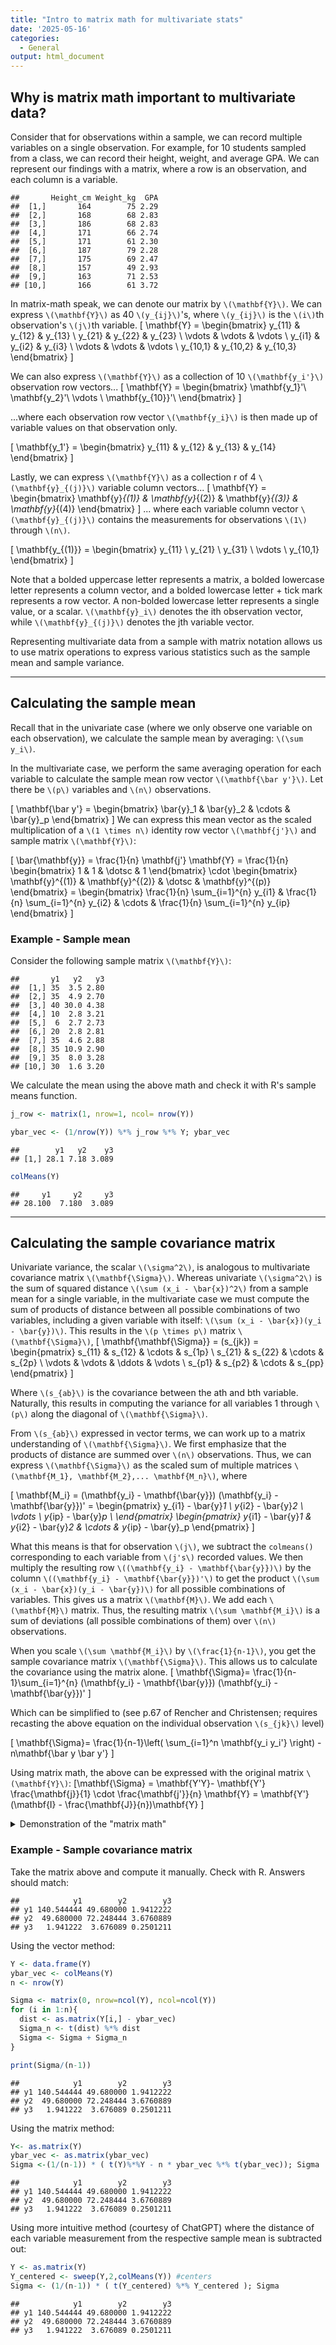 ```yaml
---
title: "Intro to matrix math for multivariate stats"
date: '2025-05-16'
categories:
  - General
output: html_document
---
```





## Why is matrix math important to multivariate data?

Consider that for observations within a sample, we can record multiple variables on a single observation. For example, for 10  students sampled from a class, we can record their height, weight, and average GPA. We can represent our findings with a matrix, where a row is an observation, and each column is a variable.

```
##       Height_cm Weight_kg  GPA
##  [1,]       164        75 2.29
##  [2,]       168        68 2.83
##  [3,]       186        68 2.83
##  [4,]       171        66 2.74
##  [5,]       171        61 2.30
##  [6,]       187        79 2.28
##  [7,]       175        69 2.47
##  [8,]       157        49 2.93
##  [9,]       163        71 2.53
## [10,]       166        61 3.72
```

In matrix-math speak, we can denote our matrix by `\(\mathbf{Y}\)`. We can express `\(\mathbf{Y}\)` as 40 `\(y_{ij}\)`'s, where `\(y_{ij}\)` is the `\(i\)`th observation's `\(j\)`th variable.
\[
\mathbf{Y} = 
\begin{bmatrix}
y_{11} & y_{12} & y_{13} \\
y_{21} & y_{22} & y_{23}  \\
\vdots & \vdots & \vdots \\
y_{i1} & y_{i2} & y_{i3} \\
\vdots & \vdots & \vdots \\
y_{10,1} & y_{10,2} & y_{10,3} 
\end{bmatrix}
\]

We can also express `\(\mathbf{Y}\)` as a collection of 10  `\(\mathbf{y_i'}\)` observation row vectors...
\[
\mathbf{Y} = 
\begin{bmatrix}
\mathbf{y_1}'\\
\mathbf{y_2}'\\
\vdots \\
\mathbf{y_{10}}'\\
\end{bmatrix}
\]

...where each observation row vector `\(\mathbf{y_i}\)` is then made up of variable values on that observation only.

\[
\mathbf{y_1'} = 
\begin{bmatrix}
y_{11} &
y_{12} &
y_{13} &
y_{14}
\end{bmatrix}
\]

Lastly, we can express `\(\mathbf{Y}\)` as a collection r of 4 `\(\mathbf{y}_{(j)}\)` variable column vectors...
\[
\mathbf{Y} = 
\begin{bmatrix}
\mathbf{y}_{(1)} & \mathbf{y}_{(2)} & \mathbf{y}_{(3)} & \mathbf{y}_{(4)}
\end{bmatrix}
\]
... where each variable column vector `\(\mathbf{y}_{(j)}\)` contains the measurements for observations `\(1\)` through `\(n\)`.

\[
\mathbf{y_{(1)}} = 
\begin{bmatrix}
y_{11} \\
y_{21} \\
y_{31} \\
\vdots \\
y_{10,1}
\end{bmatrix}
\]

Note that a bolded uppercase letter represents a matrix, a bolded lowercase letter represents a column vector, and a bolded lowercase letter + tick mark represents a row vector. A non-bolded lowercase letter represents a single value, or a scalar. `\(\mathbf{y}_i\)` denotes the ith observation vector, while `\(\mathbf{y}_{(j)}\)` denotes the jth variable vector. 

Representing multivariate data from a sample with matrix notation allows us to use matrix operations to express  various statistics such as the sample mean and sample variance.

<hr>

## Calculating the sample mean
Recall that in the univariate case (where we only observe one variable on each observation), we calculate the sample mean by averaging: `\(\sum y_i\)`. 

In the multivariate case, we perform the same averaging operation for each variable to calculate the sample mean row vector `\(\mathbf{\bar y'}\)`. Let there be `\(p\)` variables and `\(n\)` observations.

\[
\mathbf{\bar y'} = 
\begin{bmatrix}
\bar{y}_1 & \bar{y}_2 & \cdots & \bar{y}_p
\end{bmatrix}
\]
We can express this mean vector as the scaled multiplication of a `\(1 \times n\)`  identity row vector `\(\mathbf{j'}\)` and sample matrix `\(\mathbf{Y}\)`: 

\[
\bar{\mathbf{y}} = \frac{1}{n} \mathbf{j'} \mathbf{Y} = \frac{1}{n}
\begin{bmatrix}
1 & 1 & \dotsc & 1
\end{bmatrix}
\cdot
\begin{bmatrix}
\mathbf{y}^{(1)} & \mathbf{y}^{(2)} & \dotsc & \mathbf{y}^{(p)}
\end{bmatrix} =
\begin{bmatrix}
\frac{1}{n} \sum_{i=1}^{n} y_{i1} &
\frac{1}{n} \sum_{i=1}^{n} y_{i2} &
\cdots &
\frac{1}{n} \sum_{i=1}^{n} y_{ip}
\end{bmatrix}
\]

### Example - Sample mean
Consider the following sample matrix `\(\mathbf{Y}\)`:

```
##       y1   y2   y3
##  [1,] 35  3.5 2.80
##  [2,] 35  4.9 2.70
##  [3,] 40 30.0 4.38
##  [4,] 10  2.8 3.21
##  [5,]  6  2.7 2.73
##  [6,] 20  2.8 2.81
##  [7,] 35  4.6 2.88
##  [8,] 35 10.9 2.90
##  [9,] 35  8.0 3.28
## [10,] 30  1.6 3.20
```
We calculate the mean using the above math and check it with R's sample means function.

``` r
j_row <- matrix(1, nrow=1, ncol= nrow(Y))

ybar_vec <- (1/nrow(Y)) %*% j_row %*% Y; ybar_vec
```

```
##        y1   y2    y3
## [1,] 28.1 7.18 3.089
```

``` r
colMeans(Y)
```

```
##     y1     y2     y3 
## 28.100  7.180  3.089
```

<hr>

## Calculating the sample covariance matrix
Univariate variance, the scalar `\(\sigma^2\)`, is analogous to multivariate covariance matrix `\(\mathbf{\Sigma}\)`. Whereas univariate `\(\sigma^2\)` is the sum of squared distance `\(\sum (x_i - \bar{x})^2\)` from a sample mean for a single variable, in the multivariate case we must compute the sum of products of distance between all possible combinations of two variables, including a given variable with itself: `\(\sum (x_i - \bar{x})(y_i - \bar{y})\)`. This results in the `\(p \times p\)`  matrix `\(\mathbf{\Sigma}\)`,
\[
\mathbf{\mathbf{\Sigma}} = (s_{jk}) =
\begin{pmatrix}
s_{11} & s_{12} & \cdots & s_{1p} \\
s_{21} & s_{22} & \cdots & s_{2p} \\
\vdots & \vdots & \ddots & \vdots \\
s_{p1} & s_{p2} & \cdots & s_{pp}
\end{pmatrix}
\]

Where `\(s_{ab}\)` is the covariance between the ath and bth variable. Naturally, this results in computing the variance for all variables 1 through `\(p\)` along the diagonal of `\(\mathbf{\Sigma}\)`.

From `\(s_{ab}\)` expressed in vector terms, we can work up to a matrix understanding of `\(\mathbf{\Sigma}\)`. We first emphasize that the products of distance are summed over `\(n\)` observations. Thus, we can express `\(\mathbf{\Sigma}\)` as the scaled sum of multiple matrices `\(\mathbf{M_1}, \mathbf{M_2},... \mathbf{M_n}\)`, where

\[ 
\mathbf{M_i} =  (\mathbf{y_i} - \mathbf{\bar{y}}) (\mathbf{y_i} - \mathbf{\bar{y}})' =
\begin{pmatrix}
y_{i1} - \bar{y}_1 \\
y_{i2} - \bar{y}_2 \\
\vdots \\
y_{ip} - \bar{y}_p \\
\end{pmatrix}
\begin{pmatrix}
y_{i1} - \bar{y}_1 & y_{i2} - \bar{y}_2 & \cdots & y_{ip} - \bar{y}_p
\end{pmatrix}
\]

What this means is that for observation `\(j\)`, we subtract the `colmeans()` corresponding to each variable from `\(j's\)` recorded values. We then multiply the resulting row `\((\mathbf{y_i} - \mathbf{\bar{y}})\)` by the column `\((\mathbf{y_i} - \mathbf{\bar{y}})'\)` to get the product `\(\sum (x_i - \bar{x})(y_i - \bar{y})\)` for all possible combinations of variables. This gives us a matrix `\(\mathbf{M}\)`. We add each `\(\mathbf{M}\)` matrix. Thus, the resulting matrix `\(\sum \mathbf{M_i}\)` is a sum of deviations (all possible combinations of them) over `\(n\)` observations. 

When you scale `\(\sum \mathbf{M_i}\)`  by `\(\frac{1}{n-1}\)`, you get the sample covariance matrix `\(\mathbf{\Sigma}\)`. This allows us to calculate the covariance using the matrix alone.
\[ \mathbf{\Sigma}= 
\frac{1}{n-1}\sum_{i=1}^{n} (\mathbf{y_i} - \mathbf{\bar{y}}) (\mathbf{y_i} - \mathbf{\bar{y}})' \]

Which can be simplified to (see p.67 of Rencher and Christensen; requires recasting the above equation on the individual observation `\(s_{jk}\)` level)

\[
\mathbf{\Sigma}= \frac{1}{n-1}\left( \sum_{i=1}^n  \mathbf{y_i y_i'} \right) - n\mathbf{\bar y \bar y'} 
\]

Using matrix math, the above can be expressed with the original matrix `\(\mathbf{Y}\)`:
\[\mathbf{\Sigma} = \mathbf{Y'Y}- \mathbf{Y'} \frac{\mathbf{j}}{1} \cdot \frac{\mathbf{j'}}{n} \mathbf{Y} = \mathbf{Y'}(\mathbf{I} - \frac{\mathbf{J}}{n})\mathbf{Y} \]

<details>
<summary> Demonstration of the "matrix math" </summary>
Namely, that `\(\sum_{i=1}^n \mathbf{y_i y_i'} = \mathbf{Y'Y}\)`...
It was driving me up a wall. 

``` r
# Matrix 'A'
a <- matrix(c(1,5,2,1,3,3,4,2,5,6,9,3), byrow=TRUE,nrow=3)

# Observations $y_1... y_3$
first <- as.matrix(a[1,], nrow=1); second <- as.matrix(a[2,], nrow = 1); third <- as.matrix(a[3,], nrow=1)
```
`\(\sum_{i=1}^n \mathbf{y_i y_i'}\)` uses observation rows, then adds up over observations

``` r
first %*% t(first) + second %*% t(second) + third %*% t(third)
```

```
##      [,1] [,2] [,3] [,4]
## [1,]   35   44   59   22
## [2,]   44   70   76   29
## [3,]   59   76  101   37
## [4,]   22   29   37   14
```

$ \mathbf{Y'Y}$ uses variable columns (hence, `\(\mathbf{Y'}\)` leads)

``` r
t(a) %*% (a)
```

```
##      [,1] [,2] [,3] [,4]
## [1,]   35   44   59   22
## [2,]   44   70   76   29
## [3,]   59   76  101   37
## [4,]   22   29   37   14
```

In general, for two matrices `\(A,B\)`, product `\(AB\)` is equivalent to the sum of outer products formed by the `\(k_{th}\)` column of `\(A\)` and the `\(k_{th}\)` row of `\(B\)`.

</details>

### Example - Sample covariance matrix 
Take the matrix above and compute it manually. Check with R. Answers should match:

```
##            y1        y2        y3
## y1 140.544444 49.680000 1.9412222
## y2  49.680000 72.248444 3.6760889
## y3   1.941222  3.676089 0.2501211
```

Using the vector method:

``` r
Y <- data.frame(Y)
ybar_vec <- colMeans(Y)
n <- nrow(Y)

Sigma <- matrix(0, nrow=ncol(Y), ncol=ncol(Y))
for (i in 1:n){
  dist <- as.matrix(Y[i,] - ybar_vec)
  Sigma_n <- t(dist) %*% dist
  Sigma <- Sigma + Sigma_n
}

print(Sigma/(n-1))
```

```
##            y1        y2        y3
## y1 140.544444 49.680000 1.9412222
## y2  49.680000 72.248444 3.6760889
## y3   1.941222  3.676089 0.2501211
```

Using the matrix method:

``` r
Y<- as.matrix(Y)
ybar_vec <- as.matrix(ybar_vec)
Sigma <-(1/(n-1)) * ( t(Y)%*%Y - n * ybar_vec %*% t(ybar_vec)); Sigma
```

```
##            y1        y2        y3
## y1 140.544444 49.680000 1.9412222
## y2  49.680000 72.248444 3.6760889
## y3   1.941222  3.676089 0.2501211
```

Using more intuitive method (courtesy of ChatGPT) where the distance of each variable measurement from the respective sample mean is subtracted out:

``` r
Y <- as.matrix(Y)
Y_centered <- sweep(Y,2,colMeans(Y)) #centers 
Sigma <- (1/(n-1)) * ( t(Y_centered) %*% Y_centered ); Sigma
```

```
##            y1        y2        y3
## y1 140.544444 49.680000 1.9412222
## y2  49.680000 72.248444 3.6760889
## y3   1.941222  3.676089 0.2501211
```

